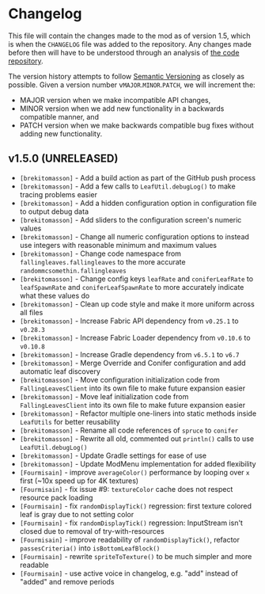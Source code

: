 # Changelog

This file will contain the changes made to the mod as of version 1.5, which is when the `CHANGELOG` file was added to the repository. 
Any changes made before then will have to be understood through an analysis of [the code repository](https://github.com/RandomMcSomethin/fallingleaves).

The version history attempts to follow [Semantic Versioning](https://semver.org/) as closely as possible. Given a version number v`MAJOR`.`MINOR`.`PATCH`, we will increment the:

- MAJOR version when we make incompatible API changes,
- MINOR version when we add new functionality in a backwards compatible manner, and
- PATCH version when we make backwards compatible bug fixes without adding new functionality.

## v1.5.0 (UNRELEASED)

- `[brekitomasson]` - Add a build action as part of the GitHub push process
- `[brekitomasson]` - Add a few calls to `LeafUtil.debugLog()` to make tracing problems easier
- `[brekitomasson]` - Add a hidden configuration option in configuration file to output debug data
- `[brekitomasson]` - Add sliders to the configuration screen's numeric values
- `[brekitomasson]` - Change all numeric configuration options to instead use integers with reasonable minimum and maximum values
- `[brekitomasson]` - Change code namespace from `fallingleaves.fallingleaves` to the more accurate `randommcsomethin.fallingleaves`
- `[brekitomasson]` - Change config keys `leafRate` and `coniferLeafRate` to `leafSpawnRate` and `coniferLeafSpawnRate` to more accurately indicate what these values do
- `[brekitomasson]` - Clean up code style and make it more uniform across all files
- `[brekitomasson]` - Increase Fabric API dependency from `v0.25.1` to `v0.28.3`
- `[brekitomasson]` - Increase Fabric Loader dependency from `v0.10.6` to `v0.10.8`
- `[brekitomasson]` - Increase Gradle dependency from `v6.5.1` to `v6.7`
- `[brekitomasson]` - Merge Override and Conifer configuration and add automatic leaf discovery
- `[brekitomasson]` - Move configuration initialization code from `FallingLeavesClient` into its own file to make future expansion easier
- `[brekitomasson]` - Move leaf initialization code from `FallingLeavesClient` into its own file to make future expansion easier
- `[brekitomasson]` - Refactor multiple one-liners into static methods inside `LeafUtils` for better reusability
- `[brekitomasson]` - Rename all code references of `spruce` to `conifer`
- `[brekitomasson]` - Rewrite all old, commented out `println()` calls to use `LeafUtil.debugLog()`
- `[brekitomasson]` - Update Gradle settings for ease of use
- `[brekitomasson]` - Update ModMenu implementation for added flexibility
- `[Fourmisain]` - improve `averageColor()` performance by looping over `x` first (~10x speed up for 4K textures)
- `[Fourmisain]` - fix issue #9: `textureColor` cache does not respect resource pack loading
- `[Fourmisain]` - fix `randomDisplayTick()` regression: first texture colored leaf is gray due to not setting color
- `[Fourmisain]` - fix `randomDisplayTick()` regression: InputStream isn't closed due to removal of try-with-resources
- `[Fourmisain]` - improve readability of `randomDisplayTick()`, refactor `passesCriteria()` into `isBottomLeafBlock()`
- `[Fourmisain]` - rewrite `spriteToTexture()` to be much simpler and more readable
- `[Fourmisain]` - use active voice in changelog, e.g. "add" instead of "added" and remove periods